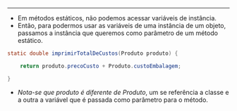 ___
- Em métodos estáticos, não podemos acessar variáveis de instância.
- Então, para podermos usar as variáveis de uma instância de um objeto, passamos a instância que queremos como parâmetro de um método estático.
```java
static double imprimirTotalDeCustos(Produto produto) {

	return produto.precoCusto + Produto.custoEmbalagem;

}
```
- *Nota-se que produto é diferente de Produto*, um se referência a classe e a outra a variável que é passada como parâmetro para o método.
